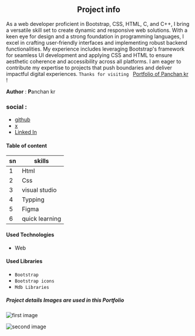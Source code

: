 ## <center>Project info</center>  

As a web developer proficient in Bootstrap, CSS, HTML, C, and C++, I bring a versatile skill set to create dynamic and responsive web solutions. With a keen eye for design and a strong foundation in programming languages, I excel in crafting user-friendly interfaces and implementing robust backend functionalities. My experience includes leveraging Bootstrap's framework for seamless UI development and applying CSS and HTML to ensure aesthetic coherence and accessibility across all platforms. I am eager to contribute my expertise to projects that push boundaries and deliver impactful digital experiences.
 `Thanks for visiting ` [Portfolio of Panchan kr](https://code-wizad.github.io/portfolio/) !
 
**Author** : **P**anchan kr 

### social :  
- [github](https://github.com/panchankr)
- [x](https://twitter.com/panchankr)  
- [Linked In](https://www.linkedin.com/in/panchankr)  

#### Table of content  

| sn | skills |  
| ------- | ----------- |  
| 1 |  Html |  
| 2 | Css |  
| 3 | visual studio |  
| 4 | Typping |  
| 5 | Figma |
| 6 | quick learning |

  #### Used Technologies  

  - Web  

#### Used Libraries  

- `Bootstrap`  
- `Bootstrap icons`  
- `Mdb Libraries`  

##### Project details Images are used in this Portfolio  

![first image](../images/five.jpg.jpeg)  


![second image](../images/eight.jpg.jpeg)
